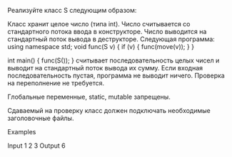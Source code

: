 Реализуйте класс S следующим образом:

Класс хранит целое число (типа int).
Число считывается со стандартного потока ввода в конструкторе.
Число выводится на стандартный поток вывода в деструкторе.
Следующая программа:
using namespace std;
void func(S v)
{
    if (v) {
        func(move(v));
    }
}

int main()
{
    func(S());
}
считывает последовательность целых чисел и выводит на стандартный поток вывода их сумму.
Если входная последовательность пустая, программа не выводит ничего.
Проверка на переполнение не требуется.

Глобальные переменные, static, mutable запрещены.

Сдаваемый на проверку класс должен подключать необходимые заголовочные файлы.

Examples

Input
1 2 3
Output
6